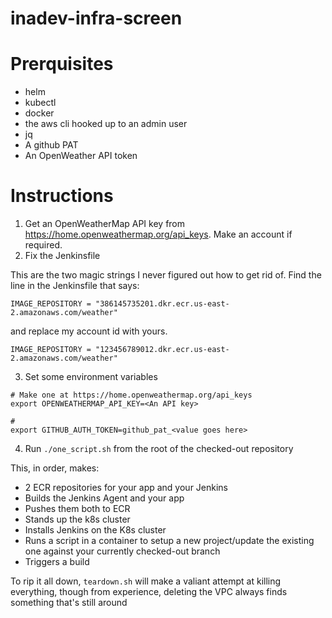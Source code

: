 # inadev-infra-screen

# Prerquisites

- helm
- kubectl
- docker
- the aws cli hooked up to an admin user
- jq
- A github PAT
- An OpenWeather API token

# Instructions
1. Get an OpenWeatherMap API key from https://home.openweathermap.org/api_keys.  Make an account if required.  
2. Fix the Jenkinsfile

This are the two magic strings I never figured out how to get rid of.  Find the line in the Jenkinsfile that says:

```
IMAGE_REPOSITORY = "386145735201.dkr.ecr.us-east-2.amazonaws.com/weather"
```

and replace my account id with yours. 

```
IMAGE_REPOSITORY = "123456789012.dkr.ecr.us-east-2.amazonaws.com/weather"
```

3. Set some environment variables

```
# Make one at https://home.openweathermap.org/api_keys
export OPENWEATHERMAP_API_KEY=<An API key>

# 
export GITHUB_AUTH_TOKEN=github_pat_<value goes here>
```

4. Run `./one_script.sh` from the root of the checked-out repository

This, in order, makes: 
- 2 ECR repositories for your app and your Jenkins
- Builds the Jenkins Agent and your app
- Pushes them both to ECR
- Stands up the k8s cluster
- Installs Jenkins on the K8s cluster
- Runs a script in a container to setup a new project/update the existing one against your currently checked-out branch
- Triggers a build

To rip it all down, `teardown.sh` will make a valiant attempt at killing everything, though from experience, deleting the VPC always finds something that's still around

